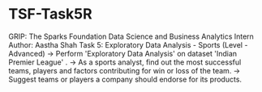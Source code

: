 # TSF-Task5R
GRIP: The Sparks Foundation
Data Science and Business Analytics Intern
Author: Aastha Shah
Task 5: Exploratory Data Analysis - Sports (Level - Advanced)
-> Perform 'Exploratory Data Analysis' on dataset 'Indian Premier League' .
-> As a sports analyst, find out the most successful teams, players and factors contributing for win or loss of the team.
-> Suggest teams or players a company should endorse for its products.

